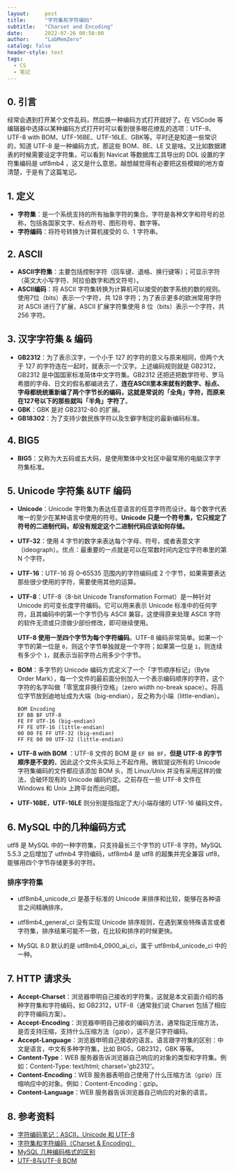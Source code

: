```yaml
---
layout:     post
title:      "字符集和字符编码"
subtitle:   "Charset and Encoding"
date:       2022-07-26 00:50:00
author:     "LabMemZero"
catalog: false
header-style: text
tags:
  - CS
  - 笔记
---
```


## 0. 引言

经常会遇到打开某个文件乱码，然后换一种编码方式打开就好了。在 VSCode 等编辑器中选择以某种编码方式打开时可以看到很多眼花缭乱的选项：UTF-8、UTF-8 with BOM、UTF-16BE、UTF-16LE、GBK等。平时还是知道一些常识的，知道 UTF-8 是一种编码方式，那这些 BOM、BE、LE 又是啥。又比如数据建表的时候需要设定字符集，可以看到 Navicat 等数据库工具导出的 DDL 设置的字符集编码是 utf8mb4 ，这又是什么意思。越想越觉得有必要把这些模糊的地方查清楚，于是有了这篇笔记。

## 1. 定义

- **字符集**：是一个系统支持的所有抽象字符的集合。字符是各种文字和符号的总称，包括各国家文字、标点符号、图形符号、数字等。
- **字符编码**：将符号转换为计算机接受的 0、1 字符串。

## 2. ASCII

- **ASCII字符集**：主要包括控制字符（回车键、退格、换行键等）；可显示字符（英文大小写字符、阿拉伯数字和西文符号）。
- **ASCII编码**：将 ASCII 字符集转换为计算机可以接受的数字系统的数的规则。使用7位（bits）表示一个字符，共 128 字符；为了表示更多的欧洲常用字符对 ASCII 进行了扩展，ASCII 扩展字符集使用 8 位（bits）表示一个字符，共256 字符。

## 3. 汉字字符集 & 编码

- **GB2312**：为了表示汉字，一个小于 127 的字符的意义与原来相同，但两个大于 127 的字符连在一起时，就表示一个汉字。上述编码规则就是 GB2312，GB2312 是中国国家标准简体中文字符集。GB2312 还把还把数学符号、罗马希腊的字母、日文的假名都编进去了，**连在ASCII里本来就有的数字、标点、字母都统统重新编了两个字节长的编码，这就是常说的「全角」字符，而原来在127号以下的那些就叫「半角」字符了**。
- **GBK**：GBK 是对 GB2312-80 的扩展。
- **GB18302**：为了支持少数民族字符以及生僻字制定的最新编码标准。

## 4. BIG5

- **BIG5**：又称为大五码或五大码，是使用繁体中文社区中最常用的电脑汉字字符集标准。

## 5. Unicode 字符集 &UTF 编码

- **Unicode**：Unicode 字符集为表达任意语言的任意字符而设计。每个数字代表唯一的至少在某种语言中使用的符号。**Unicode 只是一个符号集，它只规定了符号的二进制代码，却没有规定这个二进制代码应该如何存储。**

- **UTF-32**：使用 4 字节的数字来表达每个字母、符号，或者表意文字（ideograph）。优点：最重要的一点就是可以在常数时间内定位字符串里的第 N 个字符，

- **UTF-16**：UTF-16 将 0–65535 范围内的字符编码成 2 个字节，如果需要表达那些很少使用的字符，需要使用其他的运算。

- **UTF-8**：UTF-8（8-bit Unicode Transformation Format）是一种针对Unicode 的可变长度字符编码。它可以用来表示 Unicode 标准中的任何字符，且其编码中的第一个字节仍与 ASCII 兼容，这使得原来处理  ASCII 字符的软件无须或只须做少部份修改，即可继续使用。

  **UTF-8 使用一至四个字节为每个字符编码**。UTF-8 编码非常简单。如果一个字节的第一位是 `0`，则这个字节单独就是一个字符；如果第一位是 `1`，则连续有多少个 `1`，就表示当前字符占用多少个字节。

- **BOM**：多字节的 Unicode 编码方式定义了一个「字节顺序标记」（Byte Order Mark），每一个文件的最前面分别加入一个表示编码顺序的字符，这个字符的名字叫做「零宽度非换行空格」（zero width no-break space）。将高位字节放到迪地址成为大端（big-endian），反之称为小端（little-endian）。

  ```asciiarmor
  BOM Encoding
  EF BB BF UTF-8
  FE FF UTF-16 (big-endian)
  FF FE UTF-16 (little-endian)
  00 00 FE FF UTF-32 (big-endian)
  FF FE 00 00 UTF-32 (little-endian)
  ```

- **UTF-8 with BOM** ：UTF-8 文件的 BOM 是 `EF BB BF`，**但是 UTF-8 的字节顺序是不变的**，因此这个文件头实际上不起作用。微软提议所有的 Unicode 字符集编码的文件都应该添加 BOM 头，而 Linux/Unix 并没有采用这样的做法，会破环现有的 Unicode 编码约定。之前存在一些 UTF-8 文件在 Windows 和 Unix 上跨平台而出问题。
-  **UTF-16BE**，**UTF-16LE** 则分别是指指定了大/小端存储的 UTF-16 编码文件。

## 6. MySQL 中的几种编码方式

utf8 是 MySQL 中的一种字符集，只支持最长三个字节的 UTF-8 字符。MySQL 5.5.3 之后增加了 utfmb4 字符编码，utf8mb4 是 utf8 的超集并完全兼容 utf8，能够用四个字节存储更多的字符。

### 排序字符集

- utf8mb4_unicode_ci 是基于标准的 Unicode 来排序和比较，能够在各种语言之间精确排序。

- utf8mb4_general_ci 没有实现 Unicode 排序规则，在遇到某些特殊语言或者字符集，排序结果可能不一致，在比较和排序的时候更快。
- MySQL 8.0 默认的是 utf8mb4_0900_ai_ci，属于 utf8mb4_unicode_ci 中的一种。

## 7. HTTP 请求头

- **Accept-Charset**：浏览器申明自己接收的字符集，这就是本文前面介绍的各种字符集和字符编码，如 GB2312，UTF-8（通常我们说  Charset 包括了相应的字符编码方案）。
- **Accept-Encoding**：浏览器申明自己接收的编码方法，通常指定压缩方法，是否支持压缩，支持什么压缩方法（gzip），这不是只字符编码。
- **Accept-Language**：浏览器申明自己接收的语言。语言跟字符集的区别：中文是语言，中文有多种字符集，比如 BIG5，GB2312，GBK 等等。
- **Content-Type**：WEB 服务器告诉浏览器自己响应的对象的类型和字符集。例如：Content-Type: text/html; charset='gb2312'。
- **Content-Encoding**：WEB 服务器表明自己使用了什么压缩方法（gzip）压缩响应中的对象。例如：Content-Encoding：gzip。
- **Content-Language**：WEB 服务器告诉浏览器自己响应的对象的语言。

## 8. 参考资料

- [字符编码笔记：ASCII，Unicode 和 UTF-8](https://www.ruanyifeng.com/blog/2007/10/ascii_unicode_and_utf-8.html)
- [字符集和字符编码（Charset & Encoding）](https://www.runoob.com/w3cnote/charset-encoding.html)
- [MySQL 几种编码格式的区别](https://www.codenong.com/cs109291324/)
- [UTF-8与UTF-8 BOM](https://www.cnblogs.com/flyingeagle/articles/9825302.html)